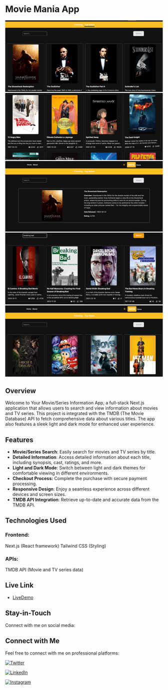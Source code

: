 # Movie Mania App

![Website Screenshot](./src/assets/Screenshots%20(1).png)
![Website Screenshot](./src/assets/Screenshots%20(2).png)
![Website Screenshot](./src/assets/Screenshots%20(3).png)
![Website Screenshot](./src/assets/Screenshots%20(4).png)
![Website Screenshot](./src/assets/Screenshots%20(5).png)



## Overview

Welcome to Your Movie/Series Information App, a full-stack Next.js application that allows users to search and view information about movies and TV series. This project is integrated with the TMDB (The Movie Database) API to fetch comprehensive data about various titles. The app also features a sleek light and dark mode for enhanced user experience.

## Features

- **Movie/Series Search**: Easily search for movies and TV series by title.
- **Detailed Information**: Access detailed information about each title, including synopsis, cast, ratings, and more.
- **Light and Dark Mode**: Switch between light and dark themes for comfortable viewing in different environments.
- **Checkout Process:** Complete the purchase with secure payment processing.
- **Responsive Design**: Enjoy a seamless experience across different devices and screen sizes.
- **TMDB API Integration**: Retrieve up-to-date and accurate data from the TMDB API.

## Technologies Used

### Frontend:

Next.js (React framework)
Tailwind CSS (Styling)

### APIs:

TMDB API (Movie and TV series data)

## Live Link

 - [LiveDemo](https://ecommerce20.netlify.app/)

## Stay-in-Touch

Connect with me on social media:

## Connect with Me

Feel free to connect with me on professional platforms:

[![Twitter](https://img.shields.io/badge/Twitter-rohith_m_kira-00acee?style=for-the-badge&logo=twitter&logoColor=white)](https://twitter.com/rohith_m_kira)

[![LinkedIn](https://img.shields.io/badge/LinkedIn-rohith_kira-0077b5?style=for-the-badge&logo=linkedin&logoColor=white)](https://www.linkedin.com/in/rohith-kira-bab309267/)
 
[![Instagram](https://img.shields.io/badge/Instagram-rohith_kira-e4405f?style=for-the-badge&logo=instagram&logoColor=white)](https://www.instagram.com/rohith_kira/)
